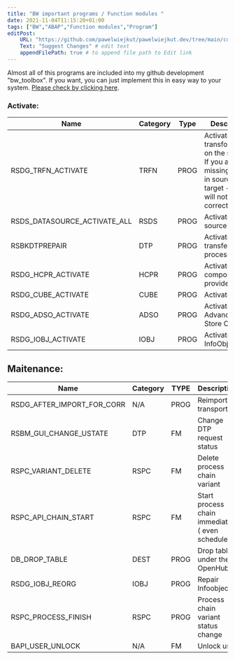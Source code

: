 ```yaml
---
title: "BW important programs / Function modules "
date: 2021-11-04T11:15:20+01:00
tags: ["BW","ABAP","Function modules","Program"]
editPost:
    URL: "https://github.com/pawelwiejkut/pawelwiejkut.dev/tree/main/content"
    Text: "Suggest Changes" # edit text
    appendFilePath: true # to append file path to Edit link
---
```


Almost all of this programs are included into my github development "bw_toolbox". If you want, you can just implement this in easy way to your system. [Please check by clicking here](https://github.com/pawelwiejkut/bw_toolbox).


### Activate:

| Name                         | Category | Type | Description                                                                                                                |
|------------------------------|----------|------|----------------------------------------------------------------------------------------------------------------------------|
| RSDG_TRFN_ACTIVATE           | TRFN     | PROG | Activate transformations  on the system. If you are missing  fields in source or target - then it will not work correctly. |
| RSDS_DATASOURCE_ACTIVATE_ALL | RSDS     | PROG | Activate data source                                                                                                       |
| RSBKDTPREPAIR                | DTP      | PROG | Activate data transfer process                                                                                             |
| RSDG_HCPR_ACTIVATE           | HCPR     | PROG | Activate composite provider                                                                                                |
| RSDG_CUBE_ACTIVATE           | CUBE     | PROG | Activate cube                                                                                                              |
| RSDG_ADSO_ACTIVATE           | ADSO     | PROG | Activate Advanced Data Store Object                                                                                        |
| RSDG_IOBJ_ACTIVATE           | IOBJ     | PROG | Activate InfoObject                                                                                                        |

## Maitenance:

| Name                       | Category | TYPE | Description                                         |
|----------------------------|----------|------|-----------------------------------------------------|
| RSDG_AFTER_IMPORT_FOR_CORR | N/A      | PROG | Reimport transport                                  |
| RSBM_GUI_CHANGE_USTATE     | DTP      | FM   | Change DTP request status                           |
| RSPC_VARIANT_DELETE        | RSPC     | FM   | Delete process chain variant                        |
| RSPC_API_CHAIN_START       | RSPC     |  FM  | Start process chain  immediately ( even scheduled ) |
| DB_DROP_TABLE              | DEST     | PROG | Drop tables under the OpenHub                       |
| RSDG_IOBJ_REORG            | IOBJ     | PROG | Repair Infoobject                                   |
| RSPC_PROCESS_FINISH        | RSPC     | PROG | Process chain  variant status change                |
| BAPI_USER_UNLOCK           | N/A      | FM   | Unlock user                                         |